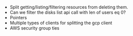 - Split getting/listing/filtering resources from deleting them.
- Can we filter the disks list api call with len of users eq 0?
- Pointers
- Multiple types of clients for splitting the gcp client
- AWS security group ties
